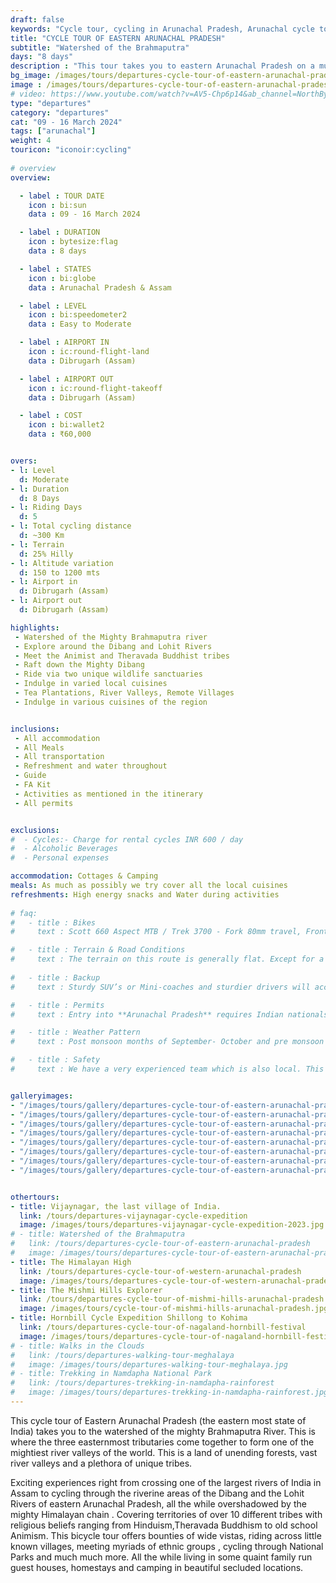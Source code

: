 ```yaml
---
draft: false
keywords: "Cycle tour, cycling in Arunachal Pradesh, Arunachal cycle tour, Cycling in Eastern Arunachal Pradesh"
title: "CYCLE TOUR OF EASTERN ARUNACHAL PRADESH"
subtitle: "Watershed of the Brahmaputra"
days: "8 days"
description : "This tour takes you to eastern Arunachal Pradesh on a multiday cycling holiday across the watershed region of the Brahmaputra Valley."
bg_image: /images/tours/departures-cycle-tour-of-eastern-arunachal-pradesh.jpg
image : /images/tours/departures-cycle-tour-of-eastern-arunachal-pradesh.jpg
# video: https://www.youtube.com/watch?v=AV5-Chp6p14&ab_channel=NorthBynortheast
type: "departures"
category: "departures"
cat: "09 - 16 March 2024"
tags: ["arunachal"]
weight: 4
touricon: "iconoir:cycling"
 
# overview
overview:

  - label : TOUR DATE
    icon : bi:sun
    data : 09 - 16 March 2024

  - label : DURATION
    icon : bytesize:flag
    data : 8 days

  - label : STATES
    icon : bi:globe
    data : Arunachal Pradesh & Assam

  - label : LEVEL
    icon : bi:speedometer2
    data : Easy to Moderate

  - label : AIRPORT IN
    icon : ic:round-flight-land
    data : Dibrugarh (Assam)

  - label : AIRPORT OUT
    icon : ic:round-flight-takeoff
    data : Dibrugarh (Assam)

  - label : COST
    icon : bi:wallet2
    data : ₹60,000


overs:
- l: Level 
  d: Moderate 
- l: Duration
  d: 8 Days
- l: Riding Days
  d: 5
- l: Total cycling distance
  d: ~300 Km
- l: Terrain
  d: 25% Hilly 
- l: Altitude variation
  d: 150 to 1200 mts
- l: Airport in
  d: Dibrugarh (Assam)
- l: Airport out
  d: Dibrugarh (Assam)

highlights: 
 - Watershed of the Mighty Brahmaputra river
 - Explore around the Dibang and Lohit Rivers
 - Meet the Animist and Theravada Buddhist tribes
 - Raft down the Mighty Dibang
 - Ride via two unique wildlife sanctuaries
 - Indulge in varied local cuisines
 - Tea Plantations, River Valleys, Remote Villages
 - Indulge in various cuisines of the region


inclusions:
 - All accommodation
 - All Meals
 - All transportation
 - Refreshment and water throughout
 - Guide
 - FA Kit
 - Activities as mentioned in the itinerary
 - All permits


exclusions:
#  - Cycles:- Charge for rental cycles INR 600 / day
#  - Alcoholic Beverages
#  - Personal expenses

accommodation: Cottages & Camping
meals: As much as possibly we try cover all the local cuisines
refreshments: High energy snacks and Water during activities  
 
# faq:
#   - title : Bikes
#     text : Scott 660 Aspect MTB / Trek 3700 - Fork 80mm travel, Front Derailleur Shimano FD-TX50 / 34.9mm, Rear Derailleur Shimano Tourney RD-TX35 21 Speed (Upgraded), Shifters Shimano ST-EF 41 L / 7R EZ-ire plus (Upgraded), Brakeset Tektro SCM-02 mech. Disc 160F/160Rmm Rotor, Front Tyre 6 26×2.1 / 30TPI, Rear Tyre 6 26×2.1 / 30TPI, Weight 13.6 kg / 29.98 lbs

#   - title : Terrain & Road Conditions
#     text : The terrain on this route is generally flat. Except for a few odd days the roads are generally excellent. This is probably one of the easiest routes to cycle in the Northeastern region, with beautiful views, interesting tribes and excellent road conditions.
   
#   - title : Backup
#     text : Sturdy SUV’s or Mini-coaches and sturdier drivers will accompany you on every trip. These vehicles are along right from your airport pick up to your drop back to the airport.

#   - title : Permits 
#     text : Entry into **Arunachal Pradesh** requires Indian nationals to aquire a Inner Line Permit (ILP) whereas foreign nationals require Restricted Area Permits (RAP), both of which have a certain fees applicable.

#   - title : Weather Pattern 
#     text : Post monsoon months of September- October and pre monsoon months of March-April are very pleasant with blue skies and a fair days. Peak winters are from November to February with the mercury coming down below 15 C in the nights, where as the days are quite pleasant.

#   - title : Safety 
#     text : We have a very experienced team which is also local. This reflects in the overall safety of our tours. Rest assured your guides know where extra attention is required and when. All our routes are well known to us, we know where the nearest medical facilities are, we know whom to contact if in case of an emergency, we know all the alternate routes in case of road blockages. We have CASEVAC protocols in place to streamline the process in case of emergencies. You can rest easy knowing that in the outdoors in general and this region in particular you are in safe hands with us.


galleryimages:
- "/images/tours/gallery/departures-cycle-tour-of-eastern-arunachal-pradesh/departures-cycle-tour-of-eastern-arunachal-pradesh1.jpg"
- "/images/tours/gallery/departures-cycle-tour-of-eastern-arunachal-pradesh/departures-cycle-tour-of-eastern-arunachal-pradesh2.jpg" 
- "/images/tours/gallery/departures-cycle-tour-of-eastern-arunachal-pradesh/departures-cycle-tour-of-eastern-arunachal-pradesh3.jpg" 
- "/images/tours/gallery/departures-cycle-tour-of-eastern-arunachal-pradesh/departures-cycle-tour-of-eastern-arunachal-pradesh4.jpg"
- "/images/tours/gallery/departures-cycle-tour-of-eastern-arunachal-pradesh/departures-cycle-tour-of-eastern-arunachal-pradesh5.jpg"
- "/images/tours/gallery/departures-cycle-tour-of-eastern-arunachal-pradesh/departures-cycle-tour-of-eastern-arunachal-pradesh6.jpg" 
- "/images/tours/gallery/departures-cycle-tour-of-eastern-arunachal-pradesh/departures-cycle-tour-of-eastern-arunachal-pradesh7.jpg" 
- "/images/tours/gallery/departures-cycle-tour-of-eastern-arunachal-pradesh/departures-cycle-tour-of-eastern-arunachal-pradesh8.jpg" 


othertours:
- title: Vijaynagar, the last village of India.
  link: /tours/departures-vijaynagar-cycle-expedition
  image: /images/tours/departures-vijaynagar-cycle-expedition-2023.jpg
# - title: Watershed of the Brahmaputra
#   link: /tours/departures-cycle-tour-of-eastern-arunachal-pradesh
#   image: /images/tours/departures-cycle-tour-of-eastern-arunachal-pradesh.jpg
- title: The Himalayan High
  link: /tours/departures-cycle-tour-of-western-arunachal-pradesh
  image: /images/tours/departures-cycle-tour-of-western-arunachal-pradesh.jpg
- title: The Mishmi Hills Explorer 
  link: /tours/departures-cycle-tour-of-mishmi-hills-arunachal-pradesh
  image: /images/tours/cycle-tour-of-mishmi-hills-arunachal-pradesh.jpg
- title: Hornbill Cycle Expedition Shillong to Kohima
  link: /tours/departures-cycle-tour-of-nagaland-hornbill-festival
  image: /images/tours/departures-cycle-tour-of-nagaland-hornbill-festival.jpg
# - title: Walks in the Clouds
#   link: /tours/departures-walking-tour-meghalaya
#   image: /images/tours/departures-walking-tour-meghalaya.jpg
# - title: Trekking in Namdapha National Park
#   link: /tours/departures-trekking-in-namdapha-rainforest
#   image: /images/tours/departures-trekking-in-namdapha-rainforest.jpg       
--- 
```


This cycle tour of Eastern Arunachal Pradesh (the eastern most state of India) takes you to the watershed of the mighty Brahmaputra River. This is where the three easternmost tributaries come together to form one of the mightiest river valleys of the world. This is a land of unending forests, vast river valleys and a plethora of unique tribes.

Exciting experiences right from crossing one of the largest rivers of India in Assam to cycling through the riverine areas of the Dibang and the Lohit Rivers of eastern Arunachal Pradesh, all the while overshadowed by the mighty Himalayan chain . Covering territories of over 10 different tribes with religious beliefs ranging from Hinduism,Theravada Buddhism to old school Animism. This bicycle tour offers bounties of wide vistas, riding across little known villages, meeting myriads of ethnic groups , cycling through National Parks and much much more. All the while living in some quaint family run guest houses, homestays and camping in beautiful secluded locations.

